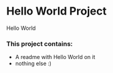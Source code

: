 # Hello World Project
Hello World
### This project contains:
 - A readme with Hello World on it
 - nothing else :)
